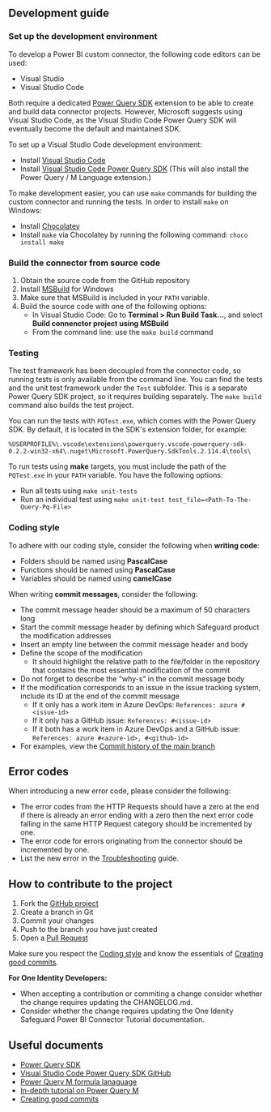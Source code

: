 ## Development guide

### Set up the development environment

To develop a Power BI custom connector, the following code editors can be used:

- Visual Studio
- Visual Studio Code

Both require a dedicated [Power Query SDK] extension to be able to create and build data connector projects. However, Microsoft suggests using Visual Studio Code, as the Visual Studio Code Power Query SDK will eventually become the default and maintained SDK.

To set up a Visual Studio Code development environment:

- Install [Visual Studio Code]
- Install [Visual Studio Code Power Query SDK] (This will also install the Power Query / M Language extension.)

To make development easier, you can use `make` commands for building the custom connector and running the tests. In order to install `make` on Windows:

- Install [Chocolatey]
- Install `make` via Chocolatey by running the following command: `choco install make`

### Build the connector from source code

1. Obtain the source code from the GitHub repository
2. Install [MSBuild] for Windows
3. Make sure that MSBuild is included in your `PATH` variable.
4. Build the source code with one of the following options:
    - In Visual Studio Code: Go to **Terminal > Run Build Task...**, and select **Build connenctor project using MSBuild**
    - From the command line: use the `make build` command

### Testing

The test framework has been decoupled from the connector code, so running tests is only available from the command line. You can find the tests and the unit test framework under the `Test` subfolder. This is a separate Power Query SDK project, so it requires building separately. The `make build` command also builds the test project.

You can run the tests with `PQTest.exe`, which comes with the Power Query SDK. By default, it is located in the SDK's extension folder, for example:

```
%USERPROFILE%\.vscode\extensions\powerquery.vscode-powerquery-sdk-0.2.2-win32-x64\.nuget\Microsoft.PowerQuery.SdkTools.2.114.4\tools\
```

To run tests using **make** targets, you must include the path of the `PQTest.exe` in your `PATH` variable. You have the following options:

- Run all tests using `make unit-tests`
- Run an individual test using `make unit-test test_file=<Path-To-The-Query-Pq-File>`

### Coding style

To adhere with our coding style, consider the following when **writing code**:

- Folders should be named using **PascalCase**
- Functions should be named using **PascalCase**
- Variables should be named using **camelCase**

When writing **commit messages**, consider the following:

- The commit message header should be a maximum of 50 characters long
- Start the commit message header by defining which Safeguard product the modification addresses
- Insert an empty line between the commit message header and body
- Define the scope of the modification
    - It should highlight the relative path to the file/folder in the repository that contains the most essential modification of the commit
- Do not forget to describe the "why-s" in the commit message body
- If the modification corresponds to an issue in the issue tracking system, include its ID at the end of the commit message
    - If it only has a work item in Azure DevOps: `References: azure #<issue-id>`
    - If it only has a GitHub issue: `References: #<issue-id>`
    - If it both has a work item in Azure DevOps and a GitHub issue: `References: azure #<azure-id>, #<github-id>`
- For examples, view the [Commit history of the main branch]

## Error codes

When introducing a new error code, please consider the following:

- The error codes from the HTTP Requests should have a zero at the end if there is already an error ending with a zero then the next error code falling in the same HTTP Request category should be incremented by one.
- The error code for errors originating from the connector should be incremented by one.
- List the new error in the [Troubleshooting] guide.

## How to contribute to the project

1. Fork the [GitHub project]
2. Create a branch in Git
3. Commit your changes
4. Push to the branch you have just created
5. Open a [Pull Request]

Make sure you respect the [Coding style](#coding-style) and know the essentials of [Creating good commits].

**For One Identity Developers:**

- When accepting a contribution or commiting a change consider whether the change requires updating the CHANGELOG.md.
- Consider whether the change requires updating the One Idenity Safeguard Power BI Connector Tutorial documentation.

## Useful documents

- [Power Query SDK]
- [Visual Studio Code Power Query SDK GitHub]
- [Power Query M formula lanaguage]
- [In-depth tutorial on Power Query M]
- [Creating good commits]

<!-- Links -->

[GitHub project]: https://github.com/OneIdentity/SafeguardPowerBI
[Commit history of the main branch]: https://github.com/OneIdentity/SafeguardPowerBI/commits/main
[Pull Request]: https://github.com/OneIdentity/SafeguardPowerBI/pulls

[Power Query SDK]: https://learn.microsoft.com/en-us/power-query/installingsdk
[Visual Studio Code Power Query SDK GitHub]: https://github.com/microsoft/vscode-powerquery-sdk/
[Power Query M formula lanaguage]: https://learn.microsoft.com/en-us/powerquery-m/
[In-depth tutorial on Power Query M]: https://bengribaudo.com/blog/2017/11/17/4107

[Visual Studio Code]: https://code.visualstudio.com/
[Visual Studio Code Power Query SDK]: https://marketplace.visualstudio.com/items?itemName=PowerQuery.vscode-powerquery-sdk

[Chocolatey]: https://chocolatey.org/install
[MSBuild]: https://github.com/microsoft/vscode-powerquery-sdk/issues/192#issuecomment-1311882460

[Creating good commits]: https://google.github.io/eng-practices/review/developer/

[Troubleshooting]: TROUBLESHOOTING.md

<!-- Links END -->
